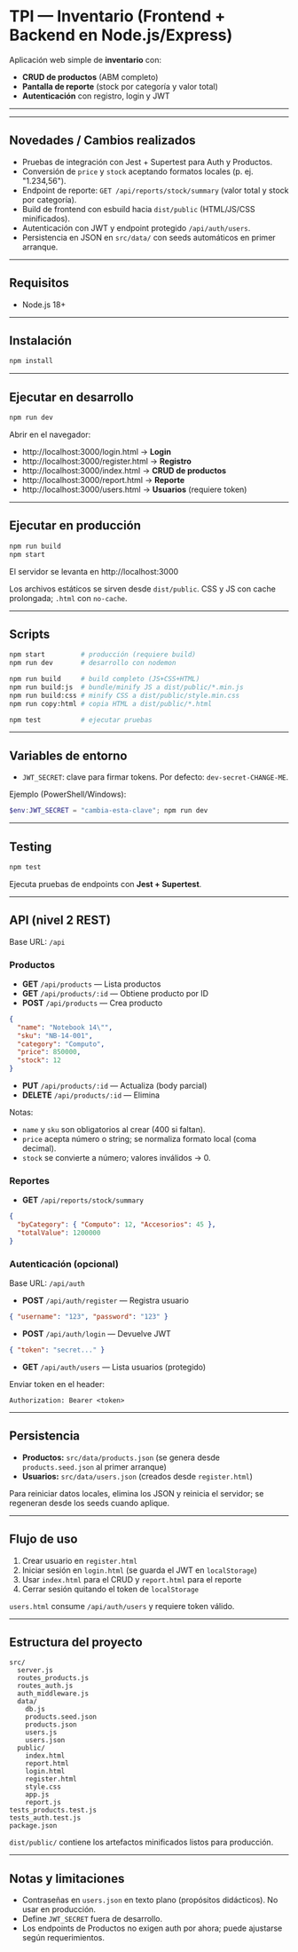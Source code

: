 # TPI — Inventario (Frontend + Backend en Node.js/Express)
Aplicación web simple de **inventario** con:
- **CRUD de productos** (ABM completo)
- **Pantalla de reporte** (stock por categoría y valor total)
- **Autenticación** con registro, login y JWT
---

---

## Novedades / Cambios realizados
- Pruebas de integración con Jest + Supertest para Auth y Productos.
- Conversión de `price` y `stock` aceptando formatos locales (p. ej. "1.234,56").
- Endpoint de reporte: `GET /api/reports/stock/summary` (valor total y stock por categoría).
- Build de frontend con esbuild hacia `dist/public` (HTML/JS/CSS minificados).
- Autenticación con JWT y endpoint protegido `/api/auth/users`.
- Persistencia en JSON en `src/data/` con seeds automáticos en primer arranque.

---

## Requisitos
- Node.js 18+

---

## Instalación
```bash
npm install
```

---

## Ejecutar en desarrollo
```bash
npm run dev
```
Abrir en el navegador:
- http://localhost:3000/login.html → **Login**
- http://localhost:3000/register.html → **Registro**
- http://localhost:3000/index.html → **CRUD de productos**
- http://localhost:3000/report.html → **Reporte**
- http://localhost:3000/users.html → **Usuarios** (requiere token)

---

## Ejecutar en producción
```bash
npm run build
npm start
```
El servidor se levanta en http://localhost:3000

Los archivos estáticos se sirven desde `dist/public`. CSS y JS con cache prolongada; `.html` con `no-cache`.

---

## Scripts
```bash
npm start         # producción (requiere build)
npm run dev       # desarrollo con nodemon

npm run build     # build completo (JS+CSS+HTML)
npm run build:js  # bundle/minify JS a dist/public/*.min.js
npm run build:css # minify CSS a dist/public/style.min.css
npm run copy:html # copia HTML a dist/public/*.html

npm test          # ejecutar pruebas
```

---

## Variables de entorno
- `JWT_SECRET`: clave para firmar tokens. Por defecto: `dev-secret-CHANGE-ME`.

Ejemplo (PowerShell/Windows):
```powershell
$env:JWT_SECRET = "cambia-esta-clave"; npm run dev
```

---

## Testing
```bash
npm test
```
Ejecuta pruebas de endpoints con **Jest + Supertest**.

---

## API (nivel 2 REST)
Base URL: `/api`

### Productos
- **GET** `/api/products` — Lista productos
- **GET** `/api/products/:id` — Obtiene producto por ID
- **POST** `/api/products` — Crea producto
```json
{
  "name": "Notebook 14\"",
  "sku": "NB-14-001",
  "category": "Computo",
  "price": 850000,
  "stock": 12
}
```
- **PUT** `/api/products/:id` — Actualiza (body parcial)
- **DELETE** `/api/products/:id` — Elimina

Notas:
- `name` y `sku` son obligatorios al crear (400 si faltan).
- `price` acepta número o string; se normaliza formato local (coma decimal).
- `stock` se convierte a número; valores inválidos → 0.

### Reportes
- **GET** `/api/reports/stock/summary`
```json
{
  "byCategory": { "Computo": 12, "Accesorios": 45 },
  "totalValue": 1200000
}
```

### Autenticación (opcional)
Base URL: `/api/auth`

- **POST** `/api/auth/register` — Registra usuario
```json
{ "username": "123", "password": "123" }
```

- **POST** `/api/auth/login` — Devuelve JWT
```json
{ "token": "secret..." }
```

- **GET** `/api/auth/users` — Lista usuarios (protegido)

Enviar token en el header:
```
Authorization: Bearer <token>
```

---

## Persistencia
- **Productos:** `src/data/products.json` (se genera desde `products.seed.json` al primer arranque)
- **Usuarios:** `src/data/users.json` (creados desde `register.html`)

Para reiniciar datos locales, elimina los JSON y reinicia el servidor; se regeneran desde los seeds cuando aplique.

---

## Flujo de uso
1. Crear usuario en `register.html`
2. Iniciar sesión en `login.html` (se guarda el JWT en `localStorage`)
3. Usar `index.html` para el CRUD y `report.html` para el reporte
4. Cerrar sesión quitando el token de `localStorage`

`users.html` consume `/api/auth/users` y requiere token válido.

---

## Estructura del proyecto
```
src/
  server.js
  routes_products.js
  routes_auth.js
  auth_middleware.js
  data/
    db.js
    products.seed.json
    products.json
    users.js
    users.json
  public/
    index.html
    report.html
    login.html
    register.html
    style.css
    app.js
    report.js
tests_products.test.js
tests_auth.test.js
package.json
```

`dist/public/` contiene los artefactos minificados listos para producción.

---

## Notas y limitaciones
- Contraseñas en `users.json` en texto plano (propósitos didácticos). No usar en producción.
- Define `JWT_SECRET` fuera de desarrollo.
- Los endpoints de Productos no exigen auth por ahora; puede ajustarse según requerimientos.
